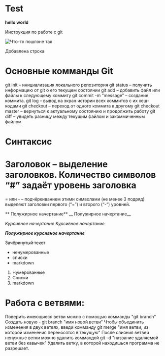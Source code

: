 # Test

**hello world**

Инструкция по работе с git

![Что-то пошлоне так](/1/2/1.png "Кошка")

Добавлена строка

# Основные комманды Git
git init – инициализация локального репозитория
git status – получить информацию от git о его текущем состоянии
git add – добавить файл или файлы к следующему коммиту
git commit -m “message” – создание коммита.
git log – вывод на экран истории всех коммитов с их хеш-кодами
git checkout – переход от одного коммита к другому
git checkout master – вернуться к актуальному состоянию и продолжить работу
git diff – увидеть разницу между текущим файлом и закоммиченным файлом

# Синтаксис

# Заголовок – выделение заголовков. Количество символов “#” задаёт уровень заголовка

= или - – подчёркиванием этими символами (не менее 3 подряд) выделяют заголовки  первого (“=”) и второго (“-”) уровней.

** Полужирное начертание** 
__ Полужирное начертание__

*Курсивное начертание* _Курсивное начертание_

***Полужирное курсивное начертание***

~~Зачёркнутый текст~~

* ненумерованные
* списки
* markdown

1. Нумерованные
2. Списки 
3. markdown 

# Работа с ветвями:
Поверить имеющиеся ветви можно с помощью комманды "git branch"
Создать новую - git branch "имя новой ветви"
Чтобы объединить изменения в двух ветвях, введи комманду git merge "имя ветви, из которой изменения переносятся в текущую"
После слияния ветвей ненужные ветки можно удалить коммандой git -d "название удаляемой ветви без кавычек"
Удалить ветку, в которой находишься программа не разрешает.
